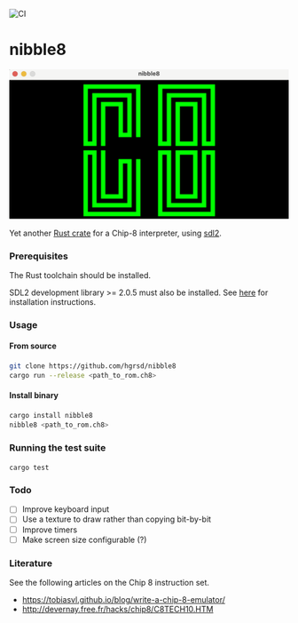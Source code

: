 ![CI](https://github.com/hgrsd/nibble8/actions/workflows/ci.yaml/badge.svg)

# nibble8

![an image showing the output of a chip 8 rom, i.e. the letters C8](assets/ch8.png)

Yet another [Rust crate](https://crates/io/crates/nibble8) for a Chip-8 interpreter, using [sdl2](https://crates.io/crates/sdl2).

### Prerequisites

The Rust toolchain should be installed.

SDL2 development library >= 2.0.5 must also be installed. See [here](https://github.com/Rust-SDL2/rust-sdl2#sdl20-development-libraries) for installation instructions.

### Usage

#### From source
```sh
git clone https://github.com/hgrsd/nibble8
cargo run --release <path_to_rom.ch8>
```

#### Install binary
```sh
cargo install nibble8
nibble8 <path_to_rom.ch8>
```

### Running the test suite
`cargo test`

### Todo
- [ ] Improve keyboard input
- [ ] Use a texture to draw rather than copying bit-by-bit
- [ ] Improve timers
- [ ] Make screen size configurable (?)

### Literature
See the following articles on the Chip 8 instruction set.
- https://tobiasvl.github.io/blog/write-a-chip-8-emulator/
- http://devernay.free.fr/hacks/chip8/C8TECH10.HTM
